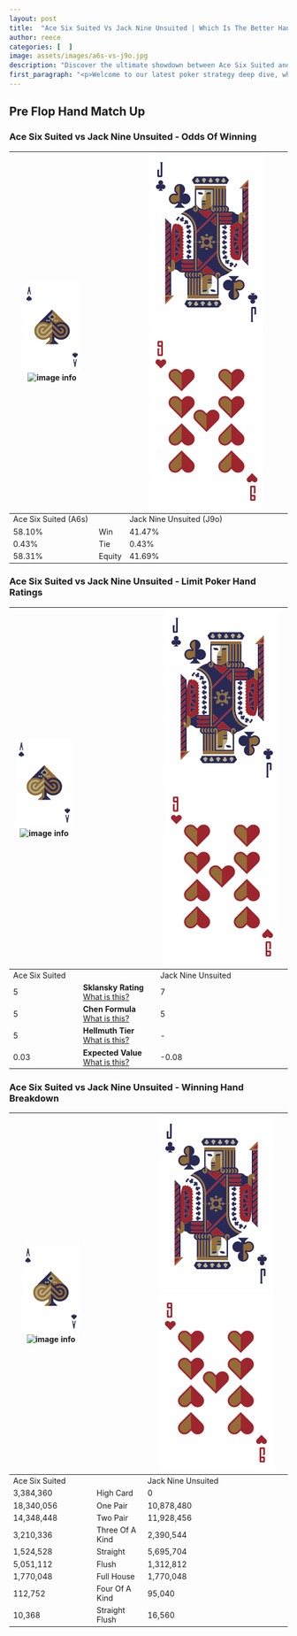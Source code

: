 ```yaml
---
layout: post
title:  "Ace Six Suited Vs Jack Nine Unsuited | Which Is The Better Hand In Poker? A Complete Guide"
author: reece
categories: [  ]
image: assets/images/a6s-vs-j9o.jpg
description: "Discover the ultimate showdown between Ace Six Suited and Jack Nine Unsuited in poker! Uncover the odds, strategies, and scenarios where one hand triumphs over the other. Get ready to up your poker game with this thrilling analysis."
first_paragraph: "<p>Welcome to our latest poker strategy deep dive, where we're pitting two distinct hands against each other in a high-stakes showdown: Ace Six Suited vs Jack Nine Unsuited.</p><p>In the dynamic world of poker, every decision counts, and knowing which hand holds the upper hand is key to your success at the table.</p><p>In this article, we'll dissect these two hands, explore the scenarios where one dominates the other, and equip you with the knowledge to make strategic choices that can tip the odds in your favor.</p><p>Get ready to unravel the intriguing dynamics of these poker hands and elevate your game to new heights.</p>"
---
```




[comment]: # (sp0)

## Pre Flop Hand Match Up

<div class="table hand-ratings" markdown="1"> 



### Ace Six Suited vs Jack Nine Unsuited - Odds Of Winning


    
| ![image info](assets/images/hand1/A.png) ![image info](assets/images/hand1/6s.png) |  | ![image info](assets/images/hand2/J.png) ![image info](assets/images/hand2/9o.png) |
| -------- | -------- | -------- |
| Ace Six Suited (A6s) |  | Jack Nine Unsuited (J9o) |
| 58.10% | Win | 41.47% |
| 0.43% | Tie | 0.43% |
| 58.31% | Equity | 41.69% |




[comment]: # (sp1)



### Ace Six Suited vs Jack Nine Unsuited - Limit Poker Hand Ratings


    
| ![image info](assets/images/hand1/A.png) ![image info](assets/images/hand1/6s.png) |  | ![image info](assets/images/hand2/J.png) ![image info](assets/images/hand2/9o.png) |
| -------- | -------- | -------- |
| Ace Six Suited |  | Jack Nine Unsuited |
| 5 | **Sklansky Rating** [What is this?](/sklansky-rating-explained) | 7 |
| 5 | **Chen Formula** [What is this?](/chen-formula-explained) | 5 |
| 5 | **Hellmuth Tier** [What is this?](/Hellmuth-tier-explained) | - |
| 0.03 | **Expected Value** [What is this?](/expected-value-explained) | -0.08 |




[comment]: # (sp2)



### Ace Six Suited vs Jack Nine Unsuited - Winning Hand Breakdown


    
| ![image info](assets/images/hand1/A.png) ![image info](assets/images/hand1/6s.png) |  | ![image info](assets/images/hand2/J.png) ![image info](assets/images/hand2/9o.png) |
| -------- | -------- | -------- |
| Ace Six Suited |  | Jack Nine Unsuited |
| 3,384,360 | High Card | 0 |
| 18,340,056 | One Pair | 10,878,480 |
| 14,348,448 | Two Pair | 11,928,456 |
| 3,210,336 | Three Of A Kind | 2,390,544 |
| 1,524,528 | Straight | 5,695,704 |
| 5,051,112 | Flush | 1,312,812 |
| 1,770,048 | Full House | 1,770,048 |
| 112,752 | Four Of A Kind | 95,040 |
| 10,368 | Straight Flush | 16,560 |




[comment]: # (sp3)



</div>

[comment]: # (sp4)



[comment]: # (sp5)


